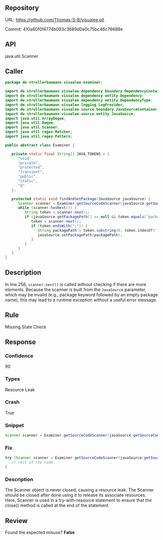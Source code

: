 ## Repository

URL: https://github.com/Thomas-S-B/visualee.git

Commit: 410a80f0f4774b093c3689d0e0c75bc46c78688e

## API

java.util.Scanner

## Caller

```java
package de.strullerbaumann.visualee.examiner;

import de.strullerbaumann.visualee.dependency.boundary.DependencyContainer;
import de.strullerbaumann.visualee.dependency.entity.Dependency;
import de.strullerbaumann.visualee.dependency.entity.DependencyType;
import de.strullerbaumann.visualee.logging.LogProvider;
import de.strullerbaumann.visualee.source.boundary.JavaSourceContainer;
import de.strullerbaumann.visualee.source.entity.JavaSource;
import java.util.ArrayDeque;
import java.util.Deque;
import java.util.Scanner;
import java.util.regex.Matcher;
import java.util.regex.Pattern;

public abstract class Examiner {

   private static final String[] JAVA_TOKENS = {
      "void",
      "private",
      "protected",
      "transient",
      "public",
      "static",
      "@"
   };

   protected static void findAndSetPackage(JavaSource javaSource) {
      Scanner scanner = Examiner.getSourceCodeScanner(javaSource.getSourceCode());
      while (scanner.hasNext()) {
         String token = scanner.next();
         if (javaSource.getPackagePath() == null && token.equals("package")) {
            token = scanner.next();
            if (token.endsWith(";")) {
               String packagePath = token.substring(0, token.indexOf(';'));
               javaSource.setPackagePath(packagePath);
            }
         }
      }
   }
}

```

## Description

In line 256, `scanner.next()` is called without checking if there are more
elements. Because the scanner is built from the `JavaSource` parameter,
which may be invalid (e.g., package keyword followed by an empty package
name), this may lead to a runtime exception without a useful error message.


## Rule

Missing State Check

## Response

### Confidence

90

### Types

Resource Leak

### Crash

True

### Snippet

```java
Scanner scanner = Examiner.getSourceCodeScanner(javaSource.getSourceCode());
```

### Fix

```java
try (Scanner scanner = Examiner.getSourceCodeScanner(javaSource.getSourceCode())) {
   // rest of the code
}
```

### Description

The Scanner object is never closed, causing a resource leak. The Scanner should be closed after done using it to release its associate resources. Here, Scanner is used in a try-with-resource statement to ensure that the close() method is called at the end of the statement.

## Review

Found the expected misuse? **False**

